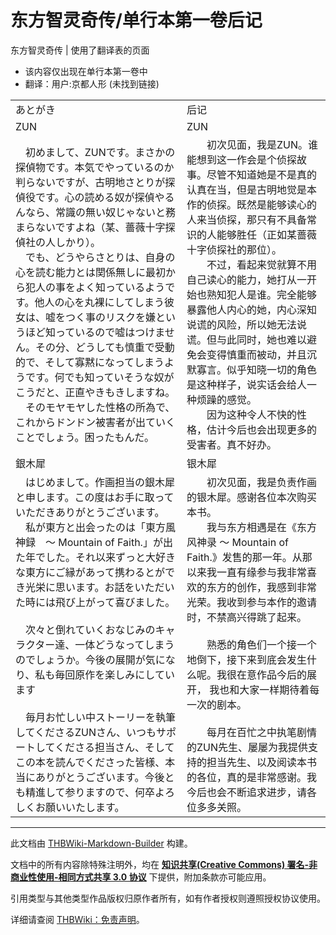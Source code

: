 # 东方智灵奇传/单行本第一卷后记

<!-- source html: G:\repos\THBWiki-Markdown-Builder\THBWikiMarkdown\Temp\main\d\d8\ns0%3A%E4%B8%9C%E6%96%B9%E6%99%BA%E7%81%B5%E5%A5%87%E4%BC%A0%2F%E5%8D%95%E8%A1%8C%E6%9C%AC%E7%AC%AC%E4%B8%80%E5%8D%B7%E5%90%8E%E8%AE%B0.html -->

东方智灵奇传 | 使用了翻译表的页面

- 该内容仅出现在单行本第一卷中
- 翻译：用户:京都人形 (未找到链接)


<table><tbody><tr class="tt-content-header" id="=-1" data-pos="&#91;&quot;=&quot;,1&#93;"><td class="tt-jah" lang="ja"><div class="poem">あとがき</div></td><td class="tt-zhh" lang="zh"><div class="poem">后记</div></td></tr><tr class="tt-content-header" id="=-2" data-pos="&#91;&quot;=&quot;,2&#93;"><td class="tt-jah" lang="ja"><div class="poem">ZUN</div></td><td class="tt-zhh" lang="zh"><div class="poem">ZUN</div></td></tr><tr class="tt-content" id="=-3" data-pos="&#91;&quot;=&quot;,3&#93;"><td class="tt-ja" lang="ja"><div class="poem">　初めまして、ZUNです。まさかの探偵物です。本気でやっているのか判らないですが、古明地さとりが探偵役です。心の読める奴が探偵やるんなら、常識の無い奴じゃないと務まらないですよね（某、薔薇十字探偵社の人しかり）。<br>　でも、どうやらさとりは、自身の心を読む能力とは関係無しに最初から犯人の事をよく知っているようです。他人の心を丸裸にしてしまう彼女は、嘘をつく事のリスクを嫌というほど知っているので嘘はつけません。その分、どうしても慎重で受動的で、そして寡黙になってしまうようです。何でも知っていそうな奴がこうだと、正直やきもきしますね。<br>　そのモヤモヤした性格の所為で、これからドンドン被害者が出ていくことでしょう。困ったもんだ。</div></td><td class="tt-zh" lang="zh"><div class="poem">　　初次见面，我是ZUN。谁能想到这一作会是个侦探故事。尽管不知道她是不是真的认真在当，但是古明地觉是本作的侦探。既然是能够读心的人来当侦探，那只有不具备常识的人能够胜任（正如某蔷薇十字侦探社的那位）。<br>　　不过，看起来觉就算不用自己读心的能力，她打从一开始也熟知犯人是谁。完全能够暴露他人内心的她，内心深知说谎的风险，所以她无法说谎。但与此同时，她也难以避免会变得慎重而被动，并且沉默寡言。似乎知晓一切的角色是这种样子，说实话会给人一种烦躁的感觉。<br>　　因为这种令人不快的性格，估计今后也会出现更多的受害者。真不好办。</div></td></tr><tr class="tt-content-header" id="=-4" data-pos="&#91;&quot;=&quot;,4&#93;"><td class="tt-jah" lang="ja"><div class="poem">銀木犀</div></td><td class="tt-zhh" lang="zh"><div class="poem">银木犀</div></td></tr><tr class="tt-content" id="=-5" data-pos="&#91;&quot;=&quot;,5&#93;"><td class="tt-ja" lang="ja"><div class="poem">　はじめまして。作画担当の銀木犀と申します。この度はお手に取っていただきありがとうございます。<br>　私が東方と出会ったのは「東方風神録　～ Mountain of Faith.」が出た年でした。それ以来ずっと大好きな東方にご縁があって携わるとができ光栄に思います。お話をいただいた時には飛び上がって喜びました。<br><br>　次々と倒れていくおなじみのキャラクター達、一体どうなってしまうのでしょうか。今後の展開が気になり、私も毎回原作を楽しみにしています<br><br>　毎月お忙しい中ストーリーを執筆してくださるZUNさん、いつもサポートしてくださる担当さん、そしてこの本を読んでくださった皆様、本当にありがとうございます。今後とも精進して参りますので、何卒よろしくお願いいたします。</div></td><td class="tt-zh" lang="zh"><div class="poem">　　初次见面，我是负责作画的银木犀。感谢各位本次购买本书。<br>　　我与东方相遇是在《东方风神录 ～ Mountain of Faith.》发售的那一年。从那以来我一直有缘参与我非常喜欢的东方的创作，我感到非常光荣。我收到参与本作的邀请时，不禁高兴得跳了起来。<br><br>　　熟悉的角色们一个接一个地倒下，接下来到底会发生什么呢。我很在意作品今后的展开， 我也和大家一样期待着每一次的剧本。<br><br>　　每月在百忙之中执笔剧情的ZUN先生、屡屡为我提供支持的担当先生、以及阅读本书的各位，真的是非常感谢。我今后也会不断追求进步，请各位多多关照。</div></td></tr></tbody></table>


  
  

  





---

此文档由 [THBWiki-Markdown-Builder](https://github.com/Delsin-Yu/THBWiki-Markdown-Builder) 构建。

文档中的所有内容除特殊注明外，均在 [**知识共享(Creative Commons) 署名-非商业性使用-相同方式共享 3.0 协议**](https://creativecommons.org/licenses/by-sa/3.0/deed.zh-hans) 下提供，附加条款亦可能应用。

引用类型与其他类型作品版权归原作者所有，如有作者授权则遵照授权协议使用。

详细请查阅 [THBWiki：免责声明](https://thbwiki.cc/THBWiki:%E5%85%8D%E8%B4%A3%E5%A3%B0%E6%98%8E)。


